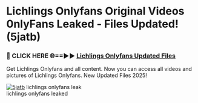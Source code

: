 # Lichlings Onlyfans Original Videos 0nlyFans Leaked - Files Updated! (5jatb)

<h3>🔴 CLICK HERE 🌐==►► <a href="https://tinyurl.com/4seja8ks" rel="nofollow">Lichlings Onlyfans Updated Files</a></h3>

Get Lichlings Onlyfans and all content. Now you can access all videos and pictures of Lichlings Onlyfans. New Updated Files 2025!

[![5jatb](https://i.imgur.com/EWjZXRe.gif)](https://tinyurl.com/4seja8ks)
lichlings onlyfans leak<br>
lichlings onlyfans leaked